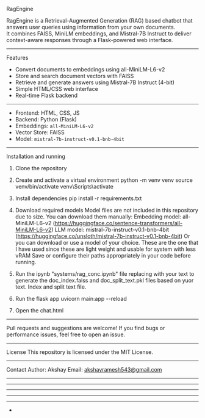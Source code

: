 RagEngine

RagEngine is a Retrieval-Augmented Generation (RAG) based chatbot that answers user queries using information from your own documents.  
It combines FAISS, MiniLM embeddings, and Mistral-7B Instruct to deliver context-aware responses through a Flask-powered web interface.

-----------------------

Features
- Convert documents to embeddings using all-MiniLM-L6-v2
- Store and search document vectors with FAISS
- Retrieve and generate answers using Mistral-7B Instruct (4-bit)
- Simple HTML/CSS web interface
- Real-time Flask backend

------------------------

- Frontend: HTML, CSS, JS  
- Backend: Python (Flask)  
- Embeddings: `all-MiniLM-L6-v2`  
- Vector Store: FAISS  
- Model: `mistral-7b-instruct-v0.1-bnb-4bit`

-------------------------

Installation and running

1. Clone the repository

2. Create and activate a virtual environment
   python -m venv venv
   source venv/bin/activate 
   venv\Scripts\activate
   
3. Install dependencies
   pip install -r requirements.txt
   
4. Download required models
    Model files are not included in this repository due to size.
    You can download them manually:
    Embedding model: all-MiniLM-L6-v2 (https://huggingface.co/sentence-transformers/all-MiniLM-L6-v2)
    LLM model: mistral-7b-instruct-v0.1-bnb-4bit (https://huggingface.co/unsloth/mistral-7b-instruct-v0.1-bnb-4bit)
    Or you can download or use a model of your choice. These are the one that I have used since these are light weight and usable for system with less vRAM
    Save or configure their paths appropriately in your code before running.

5. Run the ipynb "systems/rag_conc.ipynb" file replacing with your text to generate the doc_index.faiss and doc_split_text.pkl files based on yuor text. Index and split text file.

6. Run the flask app
     uvicorn main:app --reload

7. Open the chat.html

-------------------------------------------------------------------------------------------------------------------------------------------------------------------

Pull requests and suggestions are welcome!
If you find bugs or performance issues, feel free to open an issue.

-------------------------------------------------------------------------------------------------------------------------------------------------------------------

License
This repository is licensed under the MIT License.

-------------------------------------------------------------------------------------------------------------------------------------------------------------------

Contact
Author: Akshay
Email: akshayramesh543@gmail.com

-----------------------
-------------------
--------------
-------
---
-
